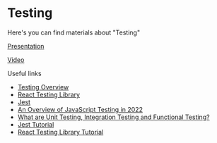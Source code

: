 # Testing

Here's you can find materials about "Testing"

[Presentation](https://docs.google.com/presentation/d/1rSnfLLuDI2M5vEDjzuhnz8raHbW_Hkd1gnaTnBy6fUI/edit?usp=sharing)

[Video](https://drive.google.com/file/d/1PqSzfnvBOEboMOztyxKXY6ebIb6MUpII/view?usp=sharing)

Useful links

- [Testing Overview](https://reactjs.org/docs/testing.html)
- [React Testing Library](https://testing-library.com/docs/react-testing-library/intro/)
- [Jest](https://jestjs.io/)
- [An Overview of JavaScript Testing in 2022](https://medium.com/welldone-software/an-overview-of-javascript-testing-7ce7298b9870)
- [What are Unit Testing, Integration Testing and Functional Testing?](https://codeutopia.net/blog/2015/04/11/what-are-unit-testing-integration-testing-and-functional-testing/)
- [Jest Tutorial](https://www.softwaretestinghelp.com/jest-testing-tutorial/)
- [React Testing Library Tutorial](https://www.robinwieruch.de/react-testing-library/)
